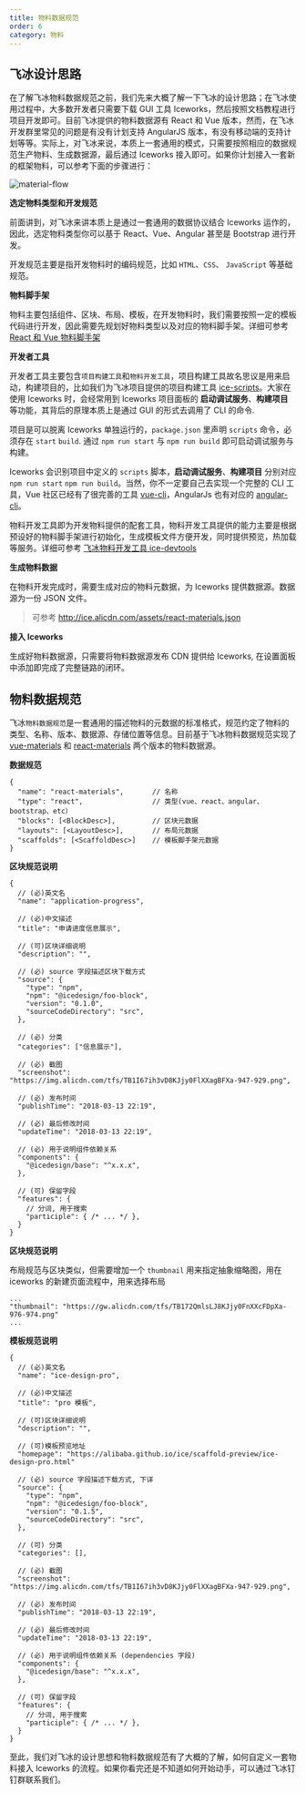 ```yaml
---
title: 物料数据规范
order: 6
category: 物料
---
```


## 飞冰设计思路

在了解飞冰物料数据规范之前，我们先来大概了解一下飞冰的设计思路；在飞冰使用过程中，大多数开发者只需要下载 GUI 工具 Iceworks，然后按照文档教程进行项目开发即可。目前飞冰提供的物料数据源有 React 和 Vue 版本，然而，在飞冰开发群里常见的问题是有没有计划支持 AngularJS 版本，有没有移动端的支持计划等等。实际上，对飞冰来说，本质上一套通用的模式，只需要按照相应的数据规范生产物料、生成数据源，最后通过 Iceworks 接入即可。如果你计划接入一套新的框架物料，可以参考下面的步骤进行：

![material-flow](https://img.alicdn.com/tfs/TB1KgToqN9YBuNjy0FfXXXIsVXa-2014-1326.png)

**选定物料类型和开发规范**

前面讲到，对飞冰来讲本质上是通过一套通用的数据协议结合 Iceworks 运作的，因此，选定物料类型你可以基于 React、Vue、Angular 甚至是 Bootstrap 进行开发。

开发规范主要是指开发物料时的编码规范，比如 `HTML`、`CSS`、 `JavaScript` 等基础规范。

**物料脚手架**

物料主要包括组件、区块、布局、模板，在开发物料时，我们需要按照一定的模板代码进行开发，因此需要先规划好物料类型以及对应的物料脚手架。详细可参考 [React 和 Vue 物料脚手架](https://github.com/alibaba/ice/tree/master/templates)

**开发者工具**

开发者工具主要包含`项目构建工具`和`物料开发工具`，项目构建工具故名思议是用来启动，构建项目的，比如我们为飞冰项目提供的项目构建工具 [ice-scripts](https://github.com/alibaba/ice/tree/master/tools/ice-scripts)。大家在使用 Iceworks 时，会经常用到 Iceworks 项目面板的 **启动调试服务**、**构建项目** 等功能，其背后的原理本质上是通过 GUI 的形式去调用了 CLI 的命令.

项目是可以脱离 Iceworks 单独运行的，`package.json` 里声明 `scripts` 命令，必须存在 `start` `build`. 通过 `npm run start` 与 `npm run build` 即可启动调试服务与构建。

Iceworks 会识别项目中定义的 `scripts` 脚本，**启动调试服务**、**构建项目** 分别对应 `npm run start` `npm run build`。当然，你不一定要自己去实现一个完整的 CLI 工具，Vue 社区已经有了很完善的工具 [vue-cli](https://github.com/vuejs/vue-cli)，AngularJs 也有对应的 [angular-cli](https://github.com/angular/angular-cli)。

物料开发工具即为开发物料提供的配套工具，物料开发工具提供的能力主要是根据预设好的物料脚手架进行初始化，生成模板文件方便开发，同时提供预览，热加载等服务。详细可参考 [飞冰物料开发工具 ice-devtools](https://github.com/alibaba/ice/tree/master/tools/ice-devtools)

**生成物料数据**

在物料开发完成时，需要生成对应的物料元数据，为 Iceworks 提供数据源。数据源为一份 JSON 文件。

> 可参考 <http://ice.alicdn.com/assets/react-materials.json>

**接入 Iceworks**

生成好物料数据源，只需要将物料数据源发布 CDN 提供给 Iceworks, 在设置面板中添加即完成了完整链路的闭环。

## 物料数据规范

飞冰`物料数据规范`是一套通用的描述物料的元数据的标准格式，规范约定了物料的类型、名称、版本、数据源、存储位置等信息。目前基于飞冰物料数据规范实现了 [vue-materials](https://g.alicdn.com/ice-assets/ice-design/databases/vue-materials.json) 和 [react-materials](https://g.alicdn.com/ice-assets/ice-design/databases/react-materials.json) 两个版本的物料数据源。

**数据规范**

```
{
  "name": "react-materials",       // 名称
  "type": "react",                 // 类型(vue、react、angular、bootstrap、etc）
  "blocks": [<BlockDesc>],         // 区块元数据
  "layouts": [<LayoutDesc>],       // 布局元数据
  "scaffolds": [<ScaffoldDesc>]    // 模板脚手架元数据
}
```

**区块规范说明**

```
{
  // (必)英文名
  "name": "application-progress",

  // (必)中文描述
  "title": "申请进度信息展示",

  // (可)区块详细说明
  "description": "",

  // (必) source 字段描述区块下载方式
  "source": {
    "type": "npm",
    "npm": "@icedesign/foo-block",
    "version": "0.1.0",
    "sourceCodeDirectory": "src",
  },

  // (必) 分类
  "categories": ["信息展示"],

  // (必) 截图
  "screenshot": "https://img.alicdn.com/tfs/TB1I67ih3vD8KJjy0FlXXagBFXa-947-929.png",

  // (必) 发布时间
  "publishTime": "2018-03-13 22:19",

  // (必) 最后修改时间
  "updateTime": "2018-03-13 22:19",

  // (必) 用于说明组件依赖关系
  "components": {
    "@icedesign/base": "^x.x.x",
  },

  // (可) 保留字段
  "features": {
    // 分词, 用于搜索
    "participle": { /* ... */ },
  }
}
```

**区块规范说明**

布局规范与区块类似，但需要增加一个 `thumbnail` 用来指定抽象缩略图，用在 iceworks 的新建页面流程中，用来选择布局

```
...
"thumbnail": "https://gw.alicdn.com/tfs/TB172QmlsLJ8KJjy0FnXXcFDpXa-976-974.png"
...
```

**模板规范说明**

```
{
  // (必)英文名
  "name": "ice-design-pro",

  // (必)中文描述
  "title": "pro 模板",

  // (可)区块详细说明
  "description": "",

  // (可)模板预览地址
  "homepage": "https://alibaba.github.io/ice/scaffold-preview/ice-design-pro.html"

  // (必) source 字段描述下载方式, 下详
  "source": {
    "type": "npm",
    "npm": "@icedesign/foo-block",
    "version": "0.1.5",
    "sourceCodeDirectory": "src",
  },

  // (可) 分类
  "categories": [],

  // (必) 截图
  "screenshot": "https://img.alicdn.com/tfs/TB1I67ih3vD8KJjy0FlXXagBFXa-947-929.png",

  // (必) 发布时间
  "publishTime": "2018-03-13 22:19",

  // (必) 最后修改时间
  "updateTime": "2018-03-13 22:19",

  // (必) 用于说明组件依赖关系 (dependencies 字段)
  "components": {
    "@icedesign/base": "^x.x.x",
  },

  // (可) 保留字段
  "features": {
    // 分词, 用于搜索
    "participle": { /* ... */ },
  }
}
```

至此，我们对飞冰的设计思想和物料数据规范有了大概的了解，如何自定义一套物料接入 Iceworks 的流程。如果你看完还是不知道如何开始动手，可以通过飞冰钉钉群联系我们。
